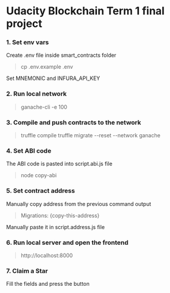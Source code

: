 # Udacity Blockchain Term 1 final project

### 1. Set env vars
Create .env file inside smart_contracts folder
> cp .env.example .env

Set MNEMONIC and INFURA_API_KEY

### 2. Run local network
> ganache-cli -e 100

### 3. Compile and push contracts to the network
> truffle compile
> truffle migrate --reset --network ganache

### 4. Set ABI code
The ABI code is pasted into script.abi.js file
> node copy-abi

### 5. Set contract address
Manually copy address from the previous command output
> Migrations: {copy-this-address}

Manually paste it in script.address.js file

### 6. Run local server and open the frontend
> http://localhost:8000

### 7. Claim a Star
Fill the fields and press the button

